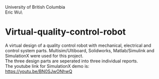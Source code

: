 University of British Columbia\
Eric Wu\

# Virtual-quality-control-robot
A virtual design of a quality control robot with mechanical, electrical and control system parts. Multisim/Ultiboard, Solidworks, Matlab/Simulink and SimulationX were used for this project.\
The three design parts are seperated into three individual reports.\
The youtube link for SimulationX demo is: \
https://youtu.be/BN0SJwONhwQ
